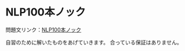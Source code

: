 # NLP100本ノック
問題文リンク：[NLP100本ノック](http://www.cl.ecei.tohoku.ac.jp/nlp100/)

自習のために解いたものをあげていきます。
合っている保証はありません。
